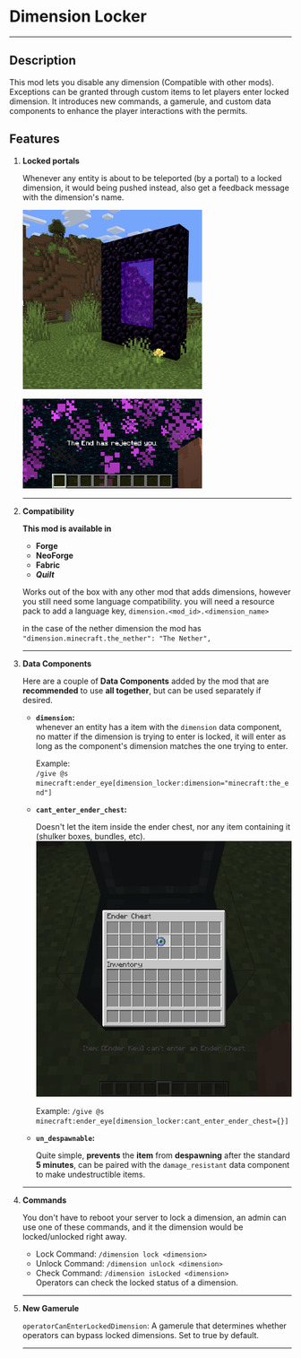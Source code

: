 # Dimension Locker

---
## Description
This mod lets you disable any dimension (Compatible with other mods). Exceptions can be granted through custom items to let players enter locked dimension. It introduces new commands, a gamerule, and custom data components to enhance the player interactions with the permits.

## Features

1. **Locked portals**

    Whenever any entity is about to be teleported (by a portal) to a locked dimension, it would being pushed instead, also get a feedback message with the dimension's name.

    ![player-getting-rejected-nether](raw/gifs/player-getting-rejected-nether.gif)
    
    ![player-getting-rejected-end-pov](raw/imgs/end-rejected-feedback.png)

    ---

 2. **Compatibility**

    **This mod is available in**
    - **Forge**
    - **NeoForge**
    - **Fabric**
    - ***Quilt***

    Works out of the box with any other mod that adds dimensions, however you still need some language compatibility. 
    you will need a resource pack to add a language key,
    ```dimension.<mod_id>.<dimension_name>```

    in the case of the nether dimension the mod has ```"dimension.minecraft.the_nether": "The Nether",```

    ---

3. **Data Components**

    Here are a couple of **Data Components** added by the mod that are **recommended** to use **all together**, but can be used separately if desired.

    - **`dimension`:**\
        whenever an entity has a item with the `dimension` data component, no matter if the dimension is trying to enter is locked, it will enter as long as the component's dimension matches the one trying to enter.
        
        Example:\
        `/give @s minecraft:ender_eye[dimension_locker:dimension="minecraft:the_end"]`
  
    - **`cant_enter_ender_chest`:**

        Doesn't let the item inside the ender chest, nor any item containing it (shulker boxes, bundles, etc).
        ![cant-enter-ender-chest-feedback](raw/imgs/cant-enter-ender-chest-error.png)

        Example: `/give @s minecraft:ender_eye[dimension_locker:cant_enter_ender_chest={}]`

    - **`un_despawnable`:**

        Quite simple, **prevents** the **item** from **despawning** after the standard **5 minutes**, can be paired with the `damage_resistant` data component to make undestructible items.

    ---

4. **Commands**

    You don't have to reboot your server to lock a dimension, an admin can use one of these commands, and it the dimension would be locked/unlocked right away. 

   - Lock Command: `/dimension lock <dimension>`
   - Unlock Command: `/dimension unlock <dimension>`
   - Check Command: `/dimension isLocked <dimension>`\
    Operators can check the locked status of a dimension.

    ---

5. **New Gamerule**

    `operatorCanEnterLockedDimension`: A gamerule that determines whether operators can bypass locked dimensions. Set to true by default.

    ---
